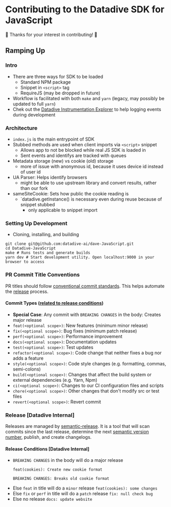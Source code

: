 # Contributing to the Datadive SDK for JavaScript

🎉 Thanks for your interest in contributing! 🎉

## Ramping Up

### Intro

- There are three ways for SDK to be loaded
  - Standard NPM package
  - Snippet in `<script>` tag
  - RequireJS (may be dropped in future)
- Workflow is facilitated with both `make` and `yarn` (legacy, may possibly be updated to full `yarn`)
- Chek out the [Datadive Instrumentation Explorer]((https://chrome.google.com/webstore/detail/datadive-instrumentation/acehfjhnmhbmgkedjmjlobpgdicnhkbp)) to help logging events during development

### Architecture

- `index.js` is the main entrypoint of SDK
- Stubbed methods are used when client imports via `<script>` snippet
  - Allows app to not be blocked while real JS SDK is loaded in
  - Sent events and identifys are tracked with queues
- Metadata storage (new) vs cookie (old) storage
  - more of issue with anonymous id, because it uses device id instead of user id
- UA Parser: Helps identify browsers
  - might be able to use upstream library and convert results, rather than our fork
- sameSiteCookie: Sets how public the cookie reading is
  - `datadive.getInstance() is necessary even during reuse because of snippet stubbed
    - only applicable to snippet import

### Setting Up Development

- Cloning, installing, and building
```
git clone git@github.com:datadive-ai/dave-JavaScript.git
cd Datadive-JavaScript
make # Runs tests and generate builds
yarn dev # Start development utility. Open localhost:9000 in your browser to access
```

### PR Commit Title Conventions

PR titles should follow [conventional commit standards](https://www.conventionalcommits.org/en/v1.0.0/). This helps automate the [release](#release) process.

#### Commit Types ([related to release conditions](#release))

- **Special Case**: Any commit with `BREAKING CHANGES` in the body: Creates major release
- `feat(<optional scope>)`: New features (minimum minor release)
- `fix(<optional scope>)`: Bug fixes (minimum patch release)
- `perf(<optional scope>)`: Performance improvement
- `docs(<optional scope>)`: Documentation updates
- `test(<optional scope>)`: Test updates
- `refactor(<optional scope>)`: Code change that neither fixes a bug nor adds a feature
- `style(<optional scope>)`: Code style changes (e.g. formatting, commas, semi-colons)
- `build(<optional scope>)`: Changes that affect the build system or external dependencies (e.g. Yarn, Npm)
- `ci(<optional scope>)`: Changes to our CI configuration files and scripts
- `chore(<optional scope>)`: Other changes that don't modify src or test files
- `revert(<optional scope>)`: Revert commit

### Release [Datadive Internal]

Releases are managed by [semantic-release](https://github.com/semantic-release/semantic-release). It is a tool that will scan commits since the last release, determine the next [semantic version number](https://semver.org/), publish, and create changelogs.

#### Release Conditions [Datadive Internal]

- `BREAKING CHANGES` in the body will do a major release
  ```
  feat(cookies): Create new cookie format
  
  BREAKING CHANGES: Breaks old cookie format
  ```
- Else `feat` in title will do a `minor` release
  `feat(cookies): some changes`
- Else `fix` or `perf` in title will do a `patch` release
  `fix: null check bug`
- Else no release
  `docs: update website`

